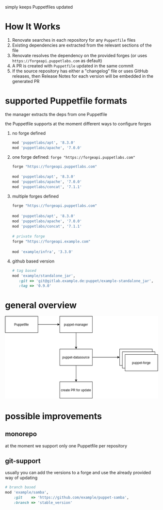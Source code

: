 simply keeps Puppetfiles updated

# How It Works

1. Renovate searches in each repository for any `Puppetfile` files
1. Existing dependencies are extracted from the relevant sections of the file
1. Renovate resolves the dependency on the provided forges (or uses `https://forgeapi.puppetlabs.com` as default)
1. A PR is created with `Puppetfile` updated in the same commit
1. If the source repository has either a "changelog" file or uses GitHub releases, then Release Notes for each version will be embedded in the generated PR

# supported Puppetfile formats

the manager extracts the deps from one Puppetfile

the Puppetfile supports at the moment different ways to configure forges

1. no forge defined

   ```ruby
   mod 'puppetlabs/apt', '8.3.0'
   mod 'puppetlabs/apache', '7.0.0'
   ```

2. one forge defined: `forge "https://forgeapi.puppetlabs.com"`

   ```ruby
   forge "https://forgeapi.puppetlabs.com"

   mod 'puppetlabs/apt', '8.3.0'
   mod 'puppetlabs/apache', '7.0.0'
   mod 'puppetlabs/concat', '7.1.1'
   ```

3. multiple forges defined

   ```ruby
   forge "https://forgeapi.puppetlabs.com"

   mod 'puppetlabs/apt', '8.3.0'
   mod 'puppetlabs/apache', '7.0.0'
   mod 'puppetlabs/concat', '7.1.1'

   # private forge
   forge "https://forgeapi.example.com"

   mod 'example/infra', '3.3.0'
   ```

4. github based version

   ```ruby
   # tag based
   mod 'example/standalone_jar',
      :git => 'git@gitlab.example.de:puppet/example-standalone_jar',
      :tag => '0.9.0'
   ```

# general overview

![puppet overview](__docs__/puppet_overview.dio.png)

# possible improvements

## monorepo

at the moment we support only one Puppetfile per repository

## git-support

usually you can add the versions to a forge and use the already provided
way of updating

```ruby
# branch based
mod 'example/samba',
    :git    => 'https://github.com/example/puppet-samba',
    :branch => 'stable_version'
```
